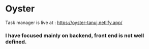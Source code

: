 # Oyster

Task manager is live at : https://oyster-tanuj.netlify.app/

### I have focused mainly on backend, front end is not well defined.
